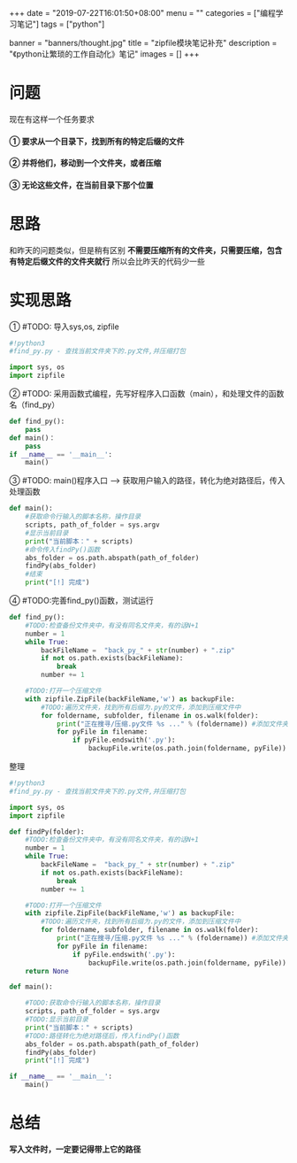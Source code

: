 +++
date = "2019-07-22T16:01:50+08:00"
menu = ""
categories = ["编程学习笔记"]
tags = ["python"]

banner = "banners/thought.jpg"
title = "zipfile模块笔记补充"
description = "《python让繁琐的工作自动化》笔记"
images = []
+++

# 问题
现在有这样一个任务要求
#### ① 要求从一个目录下，找到所有的特定后缀的文件
#### ② 并将他们，移动到一个文件夹，或者压缩
#### ③ 无论这些文件，在当前目录下那个位置

# 思路
和昨天的问题类似，但是稍有区别
**不需要压缩所有的文件夹，只需要压缩，包含有特定后缀文件的文件夹就行**
所以会比昨天的代码少一些

# 实现思路
① \#TODO: 导入sys,os, zipfile
```python
#!python3
#find_py.py - 查找当前文件夹下的.py文件,并压缩打包

import sys, os
import zipfile
```
② \#TODO: 采用函数式编程，先写好程序入口函数（main），和处理文件的函数名（find_py）
```python
def find_py():
    pass
def main()：
    pass
if __name__ == '__main__':
    main()
```
③ \#TODO: main()程序入口 --> 获取用户输入的路径，转化为绝对路径后，传入处理函数
```python
def main():
    #获取命令行输入的脚本名称，操作目录
	scripts, path_of_folder = sys.argv
	#显示当前目录
	print("当前脚本：" + scripts)
	#命令传入findPy()函数
	abs_folder = os.path.abspath(path_of_folder)
	findPy(abs_folder)
	#结束
	print("[!] 完成")

```
④ \#TODO:完善find_py()函数，测试运行
```python
def find_py():
    #TODO:检查备份文件夹中，有没有同名文件夹，有的话N+1
	number = 1
	while True:
		backFileName =  "back_py_" + str(number) + ".zip"
		if not os.path.exists(backFileName):
			break
		number += 1

	#TODO:打开一个压缩文件
	with zipfile.ZipFile(backFileName,'w') as backupFile:
		#TODO:遍历文件夹，找到所有后缀为.py的文件，添加到压缩文件中
		for foldername, subfolder, filename in os.walk(folder):
			print("正在搜寻/压缩.py文件 %s ..." % (foldername)) #添加文件夹到压缩文件，纯粹添加文件夹s
			for pyFile in filename:
				if pyFile.endswith('.py'):
					backupFile.write(os.path.join(foldername, pyFile)) #添加文件，要添加其所在路径

```
整理
```python
#!python3
#find_py.py - 查找当前文件夹下的.py文件,并压缩打包

import sys, os
import zipfile

def findPy(folder):
	#TODO:检查备份文件夹中，有没有同名文件夹，有的话N+1
	number = 1
	while True:
		backFileName =  "back_py_" + str(number) + ".zip"
		if not os.path.exists(backFileName):
			break
		number += 1

	#TODO:打开一个压缩文件
	with zipfile.ZipFile(backFileName,'w') as backupFile:
		#TODO:遍历文件夹，找到所有后缀为.py的文件，添加到压缩文件中
		for foldername, subfolder, filename in os.walk(folder):
			print("正在搜寻/压缩.py文件 %s ..." % (foldername)) #添加文件夹到压缩文件，纯粹添加文件夹
			for pyFile in filename:
				if pyFile.endswith('.py'):
					backupFile.write(os.path.join(foldername, pyFile)) 
	return None

def main():

	#TODO:获取命令行输入的脚本名称，操作目录
	scripts, path_of_folder = sys.argv
	#TODO:显示当前目录
	print("当前脚本：" + scripts)
	#TODO:路径转化为绝对路径后，传入findPy()函数
	abs_folder = os.path.abspath(path_of_folder)
	findPy(abs_folder)
	print("[!] 完成")

if __name__ == '__main__':
	main()
```
# 总结
**写入文件时，一定要记得带上它的路径**